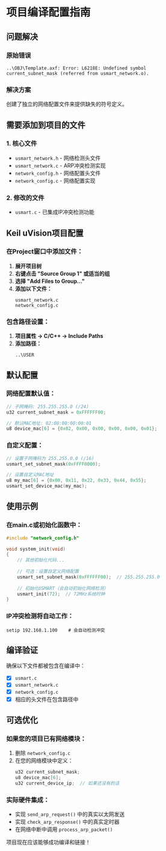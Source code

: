 # 项目编译配置指南

## 问题解决

### 原始错误
```
..\OBJ\Template.axf: Error: L6218E: Undefined symbol current_subnet_mask (referred from usmart_network.o).
```

### 解决方案
创建了独立的网络配置文件来提供缺失的符号定义。

## 需要添加到项目的文件

### 1. 核心文件
- `usmart_network.h` - 网络检测头文件
- `usmart_network.c` - ARP冲突检测实现
- `network_config.h` - 网络配置头文件  
- `network_config.c` - 网络配置实现

### 2. 修改的文件
- `usmart.c` - 已集成IP冲突检测功能

## Keil uVision项目配置

### 在Project窗口中添加文件：

1. **展开项目树**
2. **右键点击 "Source Group 1" 或适当的组**
3. **选择 "Add Files to Group..."**
4. **添加以下文件：**
   ```
   usmart_network.c
   network_config.c
   ```

### 包含路径设置：

1. **项目属性 -> C/C++ -> Include Paths**
2. **添加路径：**
   ```
   ..\USER
   ```

## 默认配置

### 网络配置默认值：
```c
// 子网掩码: 255.255.255.0 (/24)
u32 current_subnet_mask = 0xFFFFFF00;

// 默认MAC地址: 02:00:00:00:00:01
u8 device_mac[6] = {0x02, 0x00, 0x00, 0x00, 0x00, 0x01};
```

### 自定义配置：
```c
// 设置子网掩码为 255.255.0.0 (/16)
usmart_set_subnet_mask(0xFFFF0000);

// 设置自定义MAC地址
u8 my_mac[6] = {0x00, 0x11, 0x22, 0x33, 0x44, 0x55};
usmart_set_device_mac(my_mac);
```

## 使用示例

### 在main.c或初始化函数中：
```c
#include "network_config.h"

void system_init(void)
{
    // 其他初始化代码...
    
    // 可选：设置自定义网络配置
    usmart_set_subnet_mask(0xFFFFFF00);  // 255.255.255.0
    
    // 初始化USMART（会自动初始化网络检测）
    usmart_init(72);  // 72MHz系统时钟
}
```

### IP冲突检测将自动工作：
```
setip 192.168.1.100    # 会自动检测冲突
```

## 编译验证

确保以下文件都被包含在编译中：
- [x] `usmart.c`
- [x] `usmart_network.c` 
- [x] `network_config.c`
- [x] 相应的头文件在包含路径中

## 可选优化

### 如果您的项目已有网络模块：
1. 删除 `network_config.c`
2. 在您的网络模块中定义：
   ```c
   u32 current_subnet_mask;
   u8 device_mac[6];
   u32 current_device_ip;  // 如果还没有的话
   ```

### 实际硬件集成：
- 实现 `send_arp_request()` 中的真实以太网发送
- 实现 `check_arp_response()` 中的真实定时器
- 在网络中断中调用 `process_arp_packet()`

项目现在应该能够成功编译和链接！
